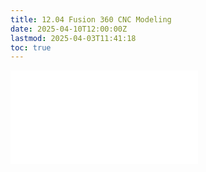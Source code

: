 ```yaml
---
title: 12.04 Fusion 360 CNC Modeling
date: 2025-04-10T12:00:00Z
lastmod: 2025-04-03T11:41:18
toc: true
---
```


![Link to included file contents](../../../../digital-fabrication/cnc/cnc-modeling-fusion-360.md)
